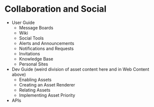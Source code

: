 # Collaboration and Social

* User Guide
  * Message Boards
  * Wiki
  * Social Tools
  * Alerts and Announcements
  * Notifications and Requests
  * Invitations
  * Knowledge Base
  * Personal Sites
* Dev Guide (weird division of asset content here and in Web Content above)
  * Enabling Assets
  * Creating an Asset Renderer
  * Relating Assets
  * Implementing Asset Priority
* APIs
